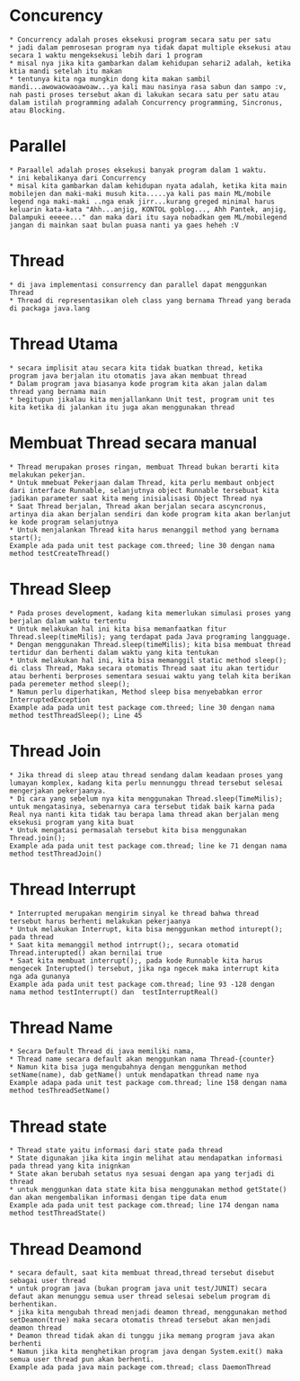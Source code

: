 
# Concurency 
    * Concurrency adalah proses eksekusi program secara satu per satu
    * jadi dalam pemrosesan program nya tidak dapat multiple eksekusi atau secara 1 waktu mengeksekusi lebih dari 1 program
    * misal nya jika kita gambarkan dalam kehidupan sehari2 adalah, ketika ktia mandi setelah itu makan
    * tentunya kita nga mungkin dong kita makan sambil mandi...awowaowaoawoaw...ya kali mau nasinya rasa sabun dan sampo :v, nah pasti proses tersebut akan di lakukan secara satu per satu atau dalam istilah programming adalah Concurrency programming, Sincronus, atau Blocking.
# Parallel
    * Paraallel adalah proses eksekusi banyak program dalam 1 waktu.
    * ini kebalikanya dari Concurrency
    * misal kita gambarkan dalam kehidupan nyata adalah, ketika kita main mobilejen dan maki-maki musuh kita.....ya kali pas main ML/mobile legend nga maki-maki ..nga enak jirr...kurang greged minimal harus keluarin kata-kata "Ahh...anjig, KONTOL goblog..., Ahh Pantek, anjig, Dalampuki eeeee..." dan maka dari itu saya nobadkan gem ML/mobilegend jangan di mainkan saat bulan puasa nanti ya gaes heheh :V
# Thread
    * di java implementasi consurrency dan parallel dapat menggunkan Thread
    * Thread di representasikan oleh class yang bernama Thread yang berada di packaga java.lang

# Thread Utama
    * secara implisit atau secara kita tidak buatkan thread, ketika program java berjalan itu otomatis java akan membuat thread
    * Dalam program java biasanya kode program kita akan jalan dalam thread yang bernama main
    * begitupun jikalau kita menjallankann Unit test, program unit tes kita ketika di jalankan itu juga akan menggunakan thread

# Membuat Thread secara manual
    * Thread merupakan proses ringan, membuat Thread bukan berarti kita melakukan pekerjan.
    * Untuk mmebuat Pekerjaan dalam Thread, kita perlu membaut onbject dari interface Runnable, selanjutnya object Runnable tersebuat kita jadikan parameter saat kita meng inisialisasi Object Thread nya
    * Saat Thread berjalan, Thread akan berjalan secara ascyncronus, artinya dia akan berjalan sendiri dan kode program kita akan berlanjut ke kode program selanjutnya
    * Untuk menjalankan Thread kita harus menanggil method yang bernama start();
    Example ada pada unit test package com.threed; line 30 dengan nama method testCreateThread()

# Thread Sleep
    * Pada proses development, kadang kita memerlukan simulasi proses yang berjalan dalam waktu tertentu
    * Untuk melakukan hal ini kita bisa memanfaatkan fitur Thread.sleep(timeMilis); yang terdapat pada Java programing langguage.
    * Dengan menggunakan Thread.sleep(timeMilis); kita bisa membuat thread tertidur dan berhenti dalam waktu yang kita tentukan
    * Untuk melakukan hal ini, kita bisa memanggil static method sleep(); di class Thread, Maka secara otomatis Thread saat itu akan tertidur atau berhenti berproses sementara sesuai waktu yang telah kita berikan pada peremeter method sleep();
    * Namun perlu diperhatikan, Method sleep bisa menyebabkan error InterruptedException
    Example ada pada unit test package com.threed; line 30 dengan nama method testThreadSleep(); Line 45

# Thread Join
    * Jika thread di sleep atau thread sendang dalam keadaan proses yang lumayan komplex, kadang kita perlu mennunggu thread tersebut selesai mengerjakan pekerjaanya.
    * Di cara yang sebelum nya kita menggunakan Thread.sleep(TimeMilis); untuk mengatasinya, sebenarnya cara tersebut tidak baik karna pada Real nya nanti kita tidak tau berapa lama thread akan berjalan meng eksekusi program yang kita buat
    * Untuk mengatasi permasalah tersebut kita bisa menggunakan Thread.join();
    Example ada pada unit test package com.thread; line ke 71 dengan nama method testThreadJoin()

# Thread Interrupt
    * Interrupted merupakan mengirim sinyal ke thread bahwa thread tersebut harus berhenti melakukan pekerjaanya
    * Untuk melakukan Interrupt, kita bisa menggunkan method inturept(); pada thread
    * Saat kita memanggil method intrrupt();, secara otomatid Thread.interupted() akan bernilai true
    * Saat kita membuat interrupt();, pada kode Runnable kita harus mengecek Interupted() tersebut, jika nga ngecek maka interrupt kita nga ada gunanya
    Example ada pada unit test package com.thread; line 93 -128 dengan nama method testInterrupt() dan  testInterruptReal()

# Thread Name
    * Secara Default Thread di java memiliki nama, 
    * Thread name secara default akan menggunkan nama Thread-{counter}
    * Namun kita bisa juga mengubahnya dengan menggunkan method setName(name), dab getName() untuk mendapatkan thread name nya
    Example adapa pada unit test package com.thread; line 158 dengan nama method tesThreadSetName()

# Thread state
    * Thread state yaitu informasi dari state pada thread
    * State digunakan jika kita ingin melihat atau mendapatkan informasi pada thread yang kita inignkan
    * State akan berubah setatus nya sesuai dengan apa yang terjadi di thread
    * untuk menggunkan data state kita bisa menggunakan method getState() dan akan mengembalikan informasi dengan tipe data enum
    Example ada pada unit test package com.thread; line 174 dengan nama method testThreadState()

# Thread Deamond
    * secara default, saat kita membuat thread,thread tersebut disebut sebagai user thread
    * untuk program java (bukan program java unit test/JUNIT) secara defaut akan menunggu semua user thread selesai sebelum program di berhentikan.
    * jika kita mengubah thread menjadi deamon thread, menggunakan method setDeamon(true) maka secara otomatis thread tersebut akan menjadi deamon thread
    * Deamon thread tidak akan di tunggu jika memang program java akan berhenti
    * Namun jika kita menghetikan program java dengan System.exit() maka semua user thread pun akan berhenti.
    Example ada pada java main package com.thread; class DaemonThread